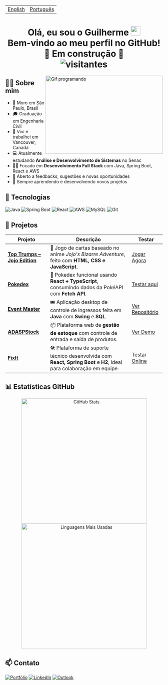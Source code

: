 <table>
  <tr>
    <td><a href="README.md">English</a></td>
    <td><a href="README_PT-BR.md">Português</a></td>
  </tr>
</table>

<h1 align="center">
  Olá, eu sou o Guilherme 
  <img src="https://raw.githubusercontent.com/iampavangandhi/iampavangandhi/master/gifs/Hi.gif" width="30px" />
  <br/>
  Bem-vindo ao meu perfil no GitHub! 🚧 Em construção 🚧
  <br/>
  <img src="https://visitor-badge.laobi.icu/badge?page_id=GuilhermeHVSantos.GuilhermeHVSantos" alt="visitantes"/>
</h1>

<img align="right" height="250" width="375" alt="Gif programando" src="https://c.tenor.com/GfSX-u7VGM4AAAAC/coding.gif" />

## 🙋‍♂️ Sobre mim

- 📍 Moro em São Paulo, Brasil  
- 🎓 Graduação em Engenharia Civil  
- 🍁 Vivi e trabalhei em Vancouver, Canadá  
- 💻 Atualmente estudando **Análise e Desenvolvimento de Sistemas** no Senac  
- 👨‍💻 Focado em **Desenvolvimento Full Stack** com Java, Spring Boot, React e AWS  
- 💬 Aberto a feedbacks, sugestões e novas oportunidades  
- 🧠 Sempre aprendendo e desenvolvendo novos projetos  

## 🧰 Tecnologias

![Java](https://img.shields.io/badge/Java-ED8B00?style=for-the-badge&logo=openjdk&logoColor=white)
![Spring Boot](https://img.shields.io/badge/Spring_Boot-6DB33F?style=for-the-badge&logo=spring-boot&logoColor=white)
![React](https://img.shields.io/badge/React-20232A?style=for-the-badge&logo=react&logoColor=61DAFB)
![AWS](https://img.shields.io/badge/AWS-232F3E?style=for-the-badge&logo=amazon-aws&logoColor=white)
![MySQL](https://img.shields.io/badge/MySQL-00758F?style=for-the-badge&logo=mysql&logoColor=white)
![Git](https://img.shields.io/badge/Git-F05032?style=for-the-badge&logo=git&logoColor=white)

## 🚀 Projetos

| Projeto | Descrição | Testar |
|--------|-------------|--------|
| [**Top Trumps – Jojo Edition**](https://github.com/guilhermehvsantos/Jojo-SuperTrunfo) | 🎴 Jogo de cartas baseado no anime *Jojo's Bizarre Adventure*, feito com **HTML, CSS e JavaScript**. | [Jogar Agora](https://guilhermehvsantos.github.io/Jojo-SuperTrunfo/) |
| [**Pokedex**](https://github.com/guilhermehvsantos/Pokedex) | 🧠 Pokedex funcional usando **React + TypeScript**, consumindo dados da PokéAPI com **Fetch API**. | [Testar aqui](https://guilhermehvsantos.github.io/Pokedex/) |
| [**Event Master**](https://github.com/guilhermehvsantos/POO-2024-1-Equipe07) | 🎟️ Aplicação desktop de controle de ingressos feita em **Java** com **Swing** e **SQL**. | [Ver Repositório](https://github.com/guilhermehvsantos/POO-2024-1-Equipe07) |
| [**ADASPStock**](https://github.com/guilhermehvsantos/PI---SENAC-4-SEMESTRE) | 📦 Plataforma web de **gestão de estoque** com controle de entrada e saída de produtos. | [Ver Demo](https://www.youtube.com/watch?v=3NbT76TXASU) |
| [**FixIt**](https://github.com/guilhermehvsantos/Fixit-Deploy-Docker) | 🛠️ Plataforma de suporte técnico desenvolvida com **React, Spring Boot** e **H2**, ideal para colaboração em equipe. | [Testar Online](https://fixit-pi-five.vercel.app/) |

## 📊 Estatísticas GitHub

<p align="center">
  <img width="400" src="https://github-readme-stats.vercel.app/api?username=GuilhermeHVSantos&theme=vision-friendly-dark&show_icons=true" alt="GitHub Stats"/>
  <img width="400" src="https://github-readme-stats.vercel.app/api/top-langs/?username=GuilhermeHVSantos&theme=vision-friendly-dark&layout=compact" alt="Linguagens Mais Usadas"/>
</p>

## 📫 Contato

[![Portfólio](https://img.shields.io/badge/Portfólio-222222?style=for-the-badge)](https://portfolioweb-five-mocha.vercel.app/)
[![LinkedIn](https://img.shields.io/badge/Linkedin-0077B5?style=for-the-badge&logo=LinkedIn&logoColor=white)](https://www.linkedin.com/in/guilhermehvs/)
[![Outlook](https://img.shields.io/badge/Outlook-0078D4?style=for-the-badge&logo=microsoft-outlook&logoColor=white)](mailto:guilhermehvs@hotmail.com)

